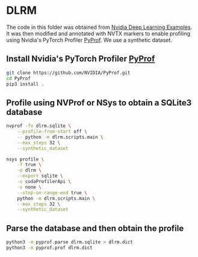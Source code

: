 # DLRM

The code in this folder was obtained from [Nvidia Deep Learning
Examples][1]. It was then modified and annotated with NVTX markers to
enable profiling using Nvidia's PyTorch Profiler [PyProf][2]. We use a 
synthetic dataset.

## Install Nvidia's PyTorch Profiler [PyProf][2]

```sh
git clone https://github.com/NVIDIA/PyProf.git
cd PyProf
pip3 install .
```

## Profile using NVProf or NSys to obtain a SQLite3 database

```sh
nvprof -fo dlrm.sqlite \
	--profile-from-start off \
	-- python -m dlrm.scripts.main \
	--max_steps 32 \
	--synthetic_dataset
```

```sh
nsys profile \
	-f true \
	-o dlrm \
	--export sqlite \
	-c cudaProfilerApi \
	-s none \
	--stop-on-range-end true \
	python -m dlrm.scripts.main \
	--max_steps 32 \
	--synthetic_dataset
```

## Parse the database and then obtain the profile

```sh
python3 -m pyprof.parse dlrm.sqlite > dlrm.dict
python3 -m pyprof.prof dlrm.dict
```

[1]: https://github.com/NVIDIA/DeepLearningExamples/tree/master/PyTorch/Recommendation/DLRM
[2]: https://github.com/NVIDIA/PyProf
